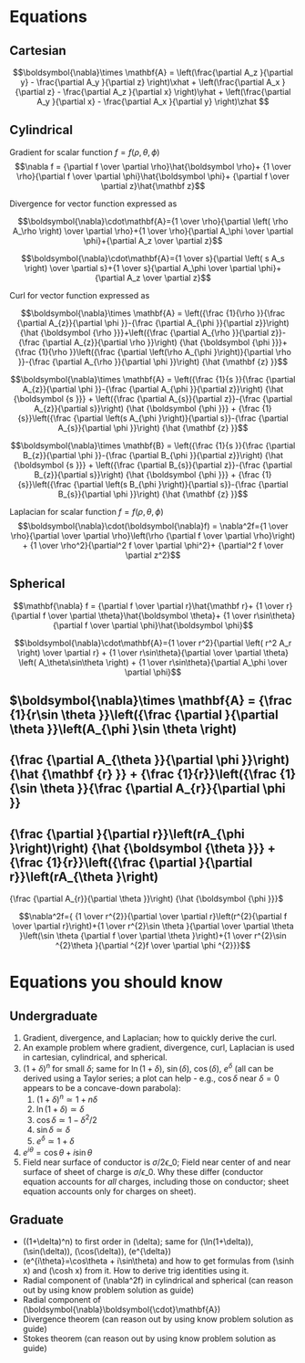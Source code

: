 # Equations

## Cartesian

$$\boldsymbol{\nabla}\times \mathbf{A} = \left(\frac{\partial A_z }{\partial y} - \frac{\partial A_y }{\partial z} \right)\xhat +  \left(\frac{\partial A_x }{\partial z} - \frac{\partial A_z }{\partial x} \right)\yhat +  \left(\frac{\partial A_y }{\partial x} - \frac{\partial A_x }{\partial y} \right)\zhat $$


## Cylindrical

Gradient for scalar function $f = f(\rho,\theta,\phi)$
$$\nabla f = {\partial f \over \partial \rho}\hat{\boldsymbol \rho}+ {1 \over \rho}{\partial f \over \partial \phi}\hat{\boldsymbol \phi}+ {\partial f \over \partial z}\hat{\mathbf z}$$

Divergence for vector function expressed as 

$$\boldsymbol{\nabla}\cdot\mathbf{A}={1 \over \rho}{\partial \left( \rho A_\rho  \right) \over \partial \rho}+{1 \over \rho}{\partial A_\phi \over \partial \phi}+{\partial A_z \over \partial z}$$

$$\boldsymbol{\nabla}\cdot\mathbf{A}={1 \over s}{\partial \left( s A_s  \right) \over \partial s}+{1 \over s}{\partial A_\phi \over \partial \phi}+{\partial A_z \over \partial z}$$

Curl for vector function expressed as 

$$\boldsymbol{\nabla}\times \mathbf{A} = \left({\frac {1}{\rho }}{\frac {\partial A_{z}}{\partial \phi }}-{\frac {\partial A_{\phi }}{\partial z}}\right) {\hat {\boldsymbol {\rho }}}+\left({\frac {\partial A_{\rho }}{\partial z}}-{\frac {\partial A_{z}}{\partial \rho }}\right) {\hat {\boldsymbol {\phi }}}+{\frac {1}{\rho }}\left({\frac {\partial \left(\rho A_{\phi }\right)}{\partial \rho }}-{\frac {\partial A_{\rho }}{\partial \phi }}\right) {\hat {\mathbf {z} }}$$

$$\boldsymbol{\nabla}\times \mathbf{A} = 
\left({\frac {1}{s }}{\frac {\partial A_{z}}{\partial \phi }}-{\frac {\partial A_{\phi }}{\partial z}}\right) {\hat {\boldsymbol {s }}}
+
\left({\frac {\partial A_{s}}{\partial z}}-{\frac {\partial A_{z}}{\partial s}}\right) {\hat {\boldsymbol {\phi }}}
+
{\frac {1}{s}}\left({\frac {\partial \left(s A_{\phi }\right)}{\partial s}}-{\frac {\partial A_{s}}{\partial \phi }}\right) {\hat {\mathbf {z} }}$$


$$\boldsymbol{\nabla}\times \mathbf{B} = 
\left({\frac {1}{s }}{\frac {\partial B_{z}}{\partial \phi }}-{\frac {\partial B_{\phi }}{\partial z}}\right) {\hat {\boldsymbol {s }}}
+
\left({\frac {\partial B_{s}}{\partial z}}-{\frac {\partial B_{z}}{\partial s}}\right) {\hat {\boldsymbol {\phi }}}
+
{\frac {1}{s}}\left({\frac {\partial \left(s B_{\phi }\right)}{\partial s}}-{\frac {\partial B_{s}}{\partial \phi }}\right) {\hat {\mathbf {z} }}$$

Laplacian for scalar function $f = f(\rho,\theta,\phi)$
$$\boldsymbol{\nabla}\cdot(\boldsymbol{\nabla}f) = \nabla^2f={1 \over \rho}{\partial \over \partial \rho}\left(\rho {\partial f \over \partial \rho}\right) + {1 \over \rho^2}{\partial^2 f \over \partial \phi^2}+ {\partial^2 f \over \partial z^2}$$

## Spherical

$$\mathbf{\nabla} f = {\partial f \over \partial r}\hat{\mathbf r}+ {1 \over r}{\partial f \over \partial \theta}\hat{\boldsymbol \theta}+ {1 \over r\sin\theta}{\partial f \over \partial \phi}\hat{\boldsymbol \phi}$$

$$\boldsymbol{\nabla}\cdot\mathbf{A}={1 \over r^2}{\partial \left( r^2 A_r \right) \over \partial r} + {1 \over r\sin\theta}{\partial \over \partial \theta} \left(  A_\theta\sin\theta \right) + {1 \over r\sin\theta}{\partial A_\phi \over \partial \phi}$$

$\boldsymbol{\nabla}\times \mathbf{A} =
{\frac {1}{r\sin \theta }}\left({\frac {\partial }{\partial \theta }}\left(A_{\phi }\sin \theta \right)
-
{\frac {\partial A_{\theta }}{\partial \phi }}\right) {\hat {\mathbf {r} }}
+
{\frac {1}{r}}\left({\frac {1}{\sin \theta }}{\frac {\partial A_{r}}{\partial \phi }}
-
{\frac {\partial }{\partial r}}\left(rA_{\phi }\right)\right) {\hat {\boldsymbol {\theta }}}
+
{\frac {1}{r}}\left({\frac {\partial }{\partial r}}\left(rA_{\theta }\right)
-
{\frac {\partial A_{r}}{\partial \theta }}\right) {\hat {\boldsymbol {\phi }}}$

$$\nabla^2f={ {1 \over r^{2}}{\partial  \over \partial r}\left(r^{2}{\partial f \over \partial r}\right)+{1 \over r^{2}\sin \theta }{\partial  \over \partial \theta }\left(\sin \theta {\partial f \over \partial \theta }\right)+{1 \over r^{2}\sin ^{2}\theta }{\partial ^{2}f \over \partial \phi ^{2}}}$$

# Equations you should know

## Undergraduate

1. Gradient, divergence, and Laplacian; how to quickly derive the curl.
2. An example problem where gradient, divergence, curl, Laplacian is used in cartesian, cylindrical, and spherical.
3. $(1+\delta)^n$ for small $\delta$; same for $\ln(1+\delta)$, $\sin(\delta)$, $\cos(\delta)$, $e^{\delta}$ (all can be derived using a Taylor series; a plot can help - e.g., $\cos\delta$ near $\delta=0$ appears to be a concave-down parabola):
   1. $(1+\delta)^n \simeq 1 + n\delta$
   2. $\ln(1+\delta) \simeq \delta$
   3. $\cos\delta \simeq 1 - \delta^2/2$
   4. $\sin\delta \simeq \delta$
   5. $e^\delta \simeq 1 + \delta$
4. $e^{i\theta}=\cos\theta + i\sin\theta$
5. Field near surface of conductor is $\sigma/2\epsilon\_0$; Field near center of and near surface of sheet of charge is $\sigma/\epsilon\_0$. Why these differ (conductor equation accounts for _all_ charges, including those on conductor; sheet equation accounts only for charges on sheet).

## Graduate

* \((1+\delta)^n\) to first order in \(\delta\); same for \(\ln(1+\delta)\), \(\sin(\delta)\), \(\cos(\delta)\), \(e^{\delta}\)
* \(e^{i\theta}=\cos\theta + i\sin\theta\) and how to get formulas from \(\sinh x\) and \(\cosh x\) from it. How to derive trig identities using it.
* Radial component of \(\nabla^2f\) in cylindrical and spherical (can reason out by using know problem solution as guide)
* Radial component of \(\boldsymbol{\nabla}\boldsymbol{\cdot}\mathbf{A}\)
* Divergence theorem (can reason out by using know problem solution as guide)
* Stokes theorem (can reason out by using know problem solution as guide)
